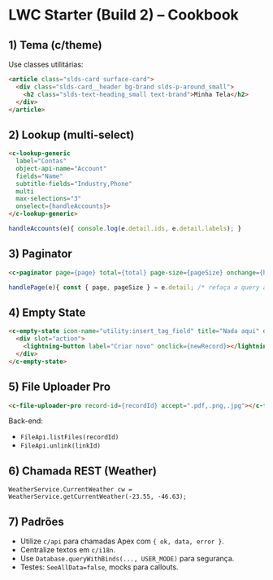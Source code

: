 # LWC Starter (Build 2) – Cookbook

## 1) Tema (c/theme)
Use classes utilitárias:
```html
<article class="slds-card surface-card">
  <div class="slds-card__header bg-brand slds-p-around_small">
    <h2 class="slds-text-heading_small text-brand">Minha Tela</h2>
  </div>
</article>
```

## 2) Lookup (multi-select)
```html
<c-lookup-generic
  label="Contas"
  object-api-name="Account"
  fields="Name"
  subtitle-fields="Industry,Phone"
  multi
  max-selections="3"
  onselect={handleAccounts}>
</c-lookup-generic>
```
```js
handleAccounts(e){ console.log(e.detail.ids, e.detail.labels); }
```

## 3) Paginator
```html
<c-paginator page={page} total={total} page-size={pageSize} onchange={handlePage}></c-paginator>
```
```js
handlePage(e){ const { page, pageSize } = e.detail; /* refaça a query ao servidor */ }
```

## 4) Empty State
```html
<c-empty-state icon-name="utility:insert_tag_field" title="Nada aqui" description="Tente ajustar os filtros">
  <div slot="action">
    <lightning-button label="Criar novo" onclick={newRecord}></lightning-button>
  </div>
</c-empty-state>
```

## 5) File Uploader Pro
```html
<c-file-uploader-pro record-id={recordId} accept=".pdf,.png,.jpg"></c-file-uploader-pro>
```
Back-end:
- `FileApi.listFiles(recordId)`
- `FileApi.unlink(linkId)`

## 6) Chamada REST (Weather)
```apex
WeatherService.CurrentWeather cw = WeatherService.getCurrentWeather(-23.55, -46.63);
```

## 7) Padrões
- Utilize `c/api` para chamadas Apex com `{ ok, data, error }`.
- Centralize textos em `c/i18n`.
- Use `Database.queryWithBinds(..., USER_MODE)` para segurança.
- Testes: `SeeAllData=false`, mocks para callouts.
